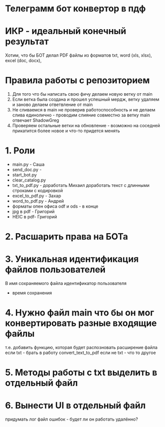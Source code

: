 # Телеграмм бот конвертор в пдф

# ИКР - идеальный конечный результат
Хотим, что бы БОТ делал PDF файлы
из форматов txt, word (xls, xlsx), excel (doc, docx),

# Правила работы с репозиторием 
1. Для того что бы написать свою фичу делаем новую ветку от main
2. Если ветка была создана и прошел успешный мердж, ветку удаляем и заново делаем ответвление от main
3. Не сливаемся в main не проверив работоспособность и не делаем слива единолично - проводим слияние совместно за ветку main отвечает ShadowGreg
4. Проверяем остальные ветки на обновление - возможно на соседней прикатится более новое и что-то придется менять 


# 1. Роли

 * main.py - Саша 
 * send_doc.py - 
 * start_bot.py
 * clear_catalog.py
 * txt_to_pdf.py - доработать Михаил доработать текст с длинными строками с кодировкой
 * excel_to_pdf.py - Захар 
 * word_to_pdf.py - Андрей
 * форматы опен офиса odf и ods - в конце
 * jpg в pdf - Григорий
 * HEIC в pdf- Григорий

# 2. Расшарить права на БОТа

# 3. Уникальная идентификация файлов пользователей
В имя сохраняемого файла идентификатор пользователя 
+ время сохранения

# 4. Нужно файл main что бы он мог конвертировать разные входящие файлы
т.е. добавить функцию, которая будет распозновать расширение файла
если txt - брать в работу convert_text_to_pdf
если не txt - что то другое

# 5. Методы работы с txt выделить в отдельный файл

# 6. Вынести UI в отдельный файл
придумать лог файл ошибок - будет ли он работать удалённо? 




